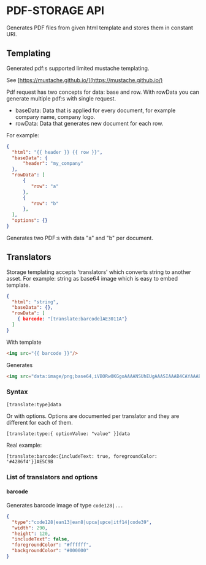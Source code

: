 ﻿# PDF-STORAGE API

Generates PDF files from given html template and stores them in constant URI.

## Templating

Generated pdf:s supported limited mustache templating.

See [https://mustache.github.io/](https://mustache.github.io/)

Pdf request has two concepts for data: base and row. With rowData you can
generate multiple pdf:s with single request.

- baseData: Data that is applied for every document, for example
company name, company logo.
- rowData: Data that generates new document for each row.

For example:

```json
{
  "html": "{{ header }} {{ row }}",
  "baseData": {
      "header": "my_company"
  },
  "rowData": [
      {
         "row": "a"
      },
      {
         "row": "b"
      },
  ],
  "options": {}
}
```

Generates two PDF:s with data "a" and "b" per document.

## Translators

Storage templating accepts 'translators' which converts string to another asset. For example: string as base64 image which is easy to embed template.

```json
{
  "html": "string",
  "baseData": {},
  "rowData": [
    { barcode: "[translate:barcode]AE3011A"}
  ]
}
```

With template

```html
<img src="{{ barcode }}"/>
```

Generates

```html
<img src="data:image/png;base64,iVBORw0KGgoAAAANSUhEUgAAASIAAAB4CAYAAABW..."/>
```

### Syntax

```text
[translate:type]data
```

Or with options. Options are documented per translator and they are
different for each of them.

```text
[translate:type:{ optionValue: "value" }]data
```

Real example:

```text
[translate:barcode:{includeText: true, foregroundColor: '#4286f4'}]AE5C9B
```

### List of translators and options

#### barcode

Generates barcode image of type `code128|...`

```json
{
  "type":"code128|ean13|ean8|upca|upce|itf14|code39",
  "width": 290,
  "height": 120,
  "includeText": false,
  "foregroundColor": "#ffffff",
  "backgroundColor": "#000000"
}
```
